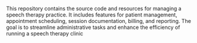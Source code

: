 This repository contains the source code and resources for managing a speech therapy practice. It includes features for patient management, appointment scheduling, session documentation, billing, and reporting. The goal is to streamline administrative tasks and enhance the efficiency of running a speech therapy clinic
